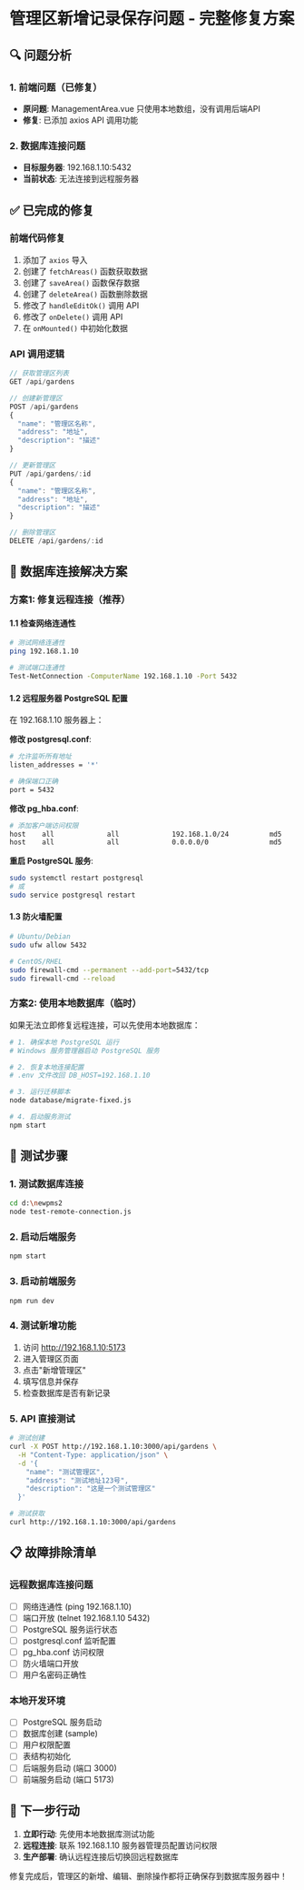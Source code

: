 # 管理区新增记录保存问题 - 完整修复方案

## 🔍 问题分析

### 1. 前端问题（已修复）
- **原问题**: ManagementArea.vue 只使用本地数组，没有调用后端API
- **修复**: 已添加 axios API 调用功能

### 2. 数据库连接问题
- **目标服务器**: 192.168.1.10:5432
- **当前状态**: 无法连接到远程服务器

## ✅ 已完成的修复

### 前端代码修复
1. 添加了 `axios` 导入
2. 创建了 `fetchAreas()` 函数获取数据
3. 创建了 `saveArea()` 函数保存数据
4. 创建了 `deleteArea()` 函数删除数据
5. 修改了 `handleEditOk()` 调用 API
6. 修改了 `onDelete()` 调用 API
7. 在 `onMounted()` 中初始化数据

### API 调用逻辑
```javascript
// 获取管理区列表
GET /api/gardens

// 创建新管理区
POST /api/gardens
{
  "name": "管理区名称",
  "address": "地址",
  "description": "描述"
}

// 更新管理区
PUT /api/gardens/:id
{
  "name": "管理区名称",
  "address": "地址", 
  "description": "描述"
}

// 删除管理区
DELETE /api/gardens/:id
```

## 🔧 数据库连接解决方案

### 方案1: 修复远程连接（推荐）

#### 1.1 检查网络连通性
```bash
# 测试网络连通性
ping 192.168.1.10

# 测试端口连通性
Test-NetConnection -ComputerName 192.168.1.10 -Port 5432
```

#### 1.2 远程服务器 PostgreSQL 配置
在 192.168.1.10 服务器上：

**修改 postgresql.conf**:
```bash
# 允许监听所有地址
listen_addresses = '*'

# 确保端口正确
port = 5432
```

**修改 pg_hba.conf**:
```bash
# 添加客户端访问权限
host    all             all             192.168.1.0/24          md5
host    all             all             0.0.0.0/0               md5
```

**重启 PostgreSQL 服务**:
```bash
sudo systemctl restart postgresql
# 或
sudo service postgresql restart
```

#### 1.3 防火墙配置
```bash
# Ubuntu/Debian
sudo ufw allow 5432

# CentOS/RHEL
sudo firewall-cmd --permanent --add-port=5432/tcp
sudo firewall-cmd --reload
```

### 方案2: 使用本地数据库（临时）

如果无法立即修复远程连接，可以先使用本地数据库：

```bash
# 1. 确保本地 PostgreSQL 运行
# Windows 服务管理器启动 PostgreSQL 服务

# 2. 恢复本地连接配置
# .env 文件改回 DB_HOST=192.168.1.10

# 3. 运行迁移脚本
node database/migrate-fixed.js

# 4. 启动服务测试
npm start
```

## 🧪 测试步骤

### 1. 测试数据库连接
```bash
cd d:\newpms2
node test-remote-connection.js
```

### 2. 启动后端服务
```bash
npm start
```

### 3. 启动前端服务
```bash
npm run dev
```

### 4. 测试新增功能
1. 访问 http://192.168.1.10:5173
2. 进入管理区页面
3. 点击"新增管理区"
4. 填写信息并保存
5. 检查数据库是否有新记录

### 5. API 直接测试
```bash
# 测试创建
curl -X POST http://192.168.1.10:3000/api/gardens \
  -H "Content-Type: application/json" \
  -d '{
    "name": "测试管理区",
    "address": "测试地址123号",
    "description": "这是一个测试管理区"
  }'

# 测试获取
curl http://192.168.1.10:3000/api/gardens
```

## 📋 故障排除清单

### 远程数据库连接问题
- [ ] 网络连通性 (ping 192.168.1.10)
- [ ] 端口开放 (telnet 192.168.1.10 5432)
- [ ] PostgreSQL 服务运行状态
- [ ] postgresql.conf 监听配置
- [ ] pg_hba.conf 访问权限
- [ ] 防火墙端口开放
- [ ] 用户名密码正确性

### 本地开发环境
- [ ] PostgreSQL 服务启动
- [ ] 数据库创建 (sample)
- [ ] 用户权限配置
- [ ] 表结构初始化
- [ ] 后端服务启动 (端口 3000)
- [ ] 前端服务启动 (端口 5173)

## 🎯 下一步行动

1. **立即行动**: 先使用本地数据库测试功能
2. **远程连接**: 联系 192.168.1.10 服务器管理员配置访问权限
3. **生产部署**: 确认远程连接后切换回远程数据库

修复完成后，管理区的新增、编辑、删除操作都将正确保存到数据库服务器中！
